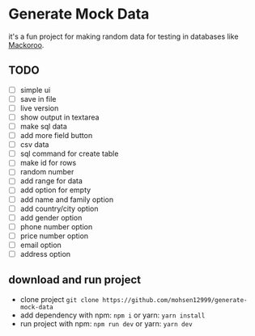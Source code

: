 # Generate Mock Data

it's a fun project for making random data for testing in databases like [Mackoroo](https://www.mockaroo.com/).

## TODO

- [ ] simple ui
- [ ] save in file
- [ ] live version
- [ ] show output in textarea
- [ ] make sql data
- [ ] add more field button
- [ ] csv data
- [ ] sql command for create table
- [ ] make id for rows
- [ ] random number
- [ ] add range for data
- [ ] add option for empty
- [ ] add name and family option
- [ ] add country/city option
- [ ] add gender option
- [ ] phone number option
- [ ] price number option
- [ ] email option
- [ ] address option

## download and run project

- clone project `git clone https://github.com/mohsen12999/generate-mock-data`
- add dependency with npm: `npm i` or yarn: `yarn install`
- run project with npm: `npm run dev` or yarn: `yarn dev`

